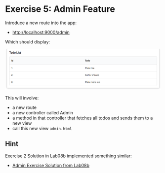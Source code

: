 # Exercise 5: Admin Feature

Introduce a new route into the app:

- <http://localhost:9000/admin>

Which should display:

![](img/06.png)

This will involve:

- a new route
- a new controller called Admin
- a method in that controller that fetches all todos and sends them to a new view
- call this new view `admin.html`

## Hint

Exercise 2 Solution in Lab08b implemented something similar:

- [Admin Exercise Solution from Lab08b](https://wit-hdip-comp-sci-2020.github.io/web-development/topic-08-introducing-mvc/unit-2/book-b-playlist-3/index.html)